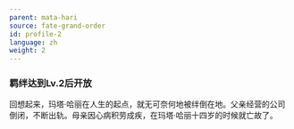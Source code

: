 ```yaml
---
parent: mata-hari
source: fate-grand-order
id: profile-2
language: zh
weight: 2
---
```


### 羁绊达到Lv.2后开放

回想起来，玛塔·哈丽在人生的起点，就无可奈何地被绊倒在地。父亲经营的公司倒闭，不断出轨。母亲因心病积劳成疾，在玛塔·哈丽十四岁的时候就亡故了。
